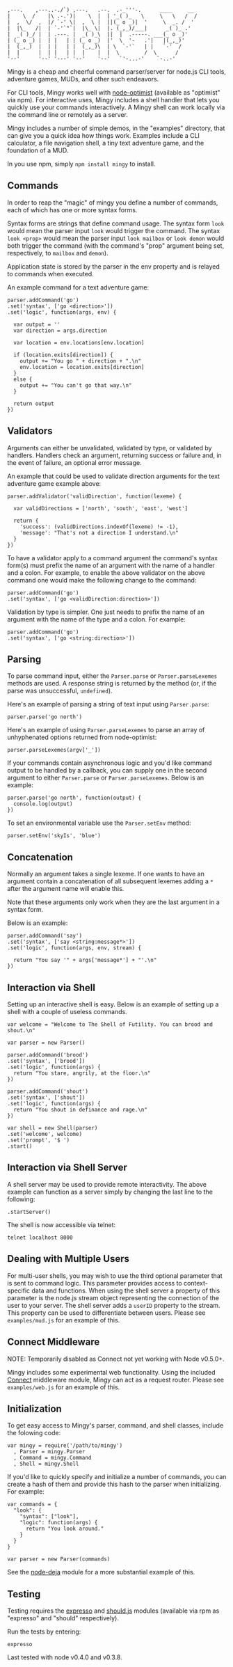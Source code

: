     ,---.    ,---..-./`) ,---.   .--.  .-_'''-.      ____     __  
    |    \  /    |\ .-.')|    \  |  | '_( )_   \     \   \   /  / 
    |  ,  \/  ,  |/ `-' \|  ,  \ |  ||(_ o _)|  '     \  _. /  '  
    |  |\_   /|  | `-'`"`|  |\_ \|  |. (_,_)/___|      _( )_ .'   
    |  _( )_/ |  | .---. |  _( )_\  ||  |  .-----. ___(_ o _)'    
    | (_ o _) |  | |   | | (_ o _)  |'  \  '-   .'|   |(_,_)'     
    |  (_,_)  |  | |   | |  (_,_)\  | \  `-'`   | |   `-'  /      
    |  |      |  | |   | |  |    |  |  \        /  \      /       
    '--'      '--' '---' '--'    '--'   `'-...-'    `-..-'     

Mingy is a cheap and cheerful command parser/server for node.js CLI tools,
adventure games, MUDs, and other such endeavors.

For CLI tools, Mingy works well with
[node-optimist](https://github.com/substack/node-optimist) (available as
"optimist" via npm). For interactive uses, Mingy includes a shell handler that
lets you quickly use your commands interactively. A Mingy shell can work
locally via the command line or remotely as a server.

Mingy includes a number of simple demos, in the "examples" directory, that can
give you a quick idea how things work. Examples include a CLI calculator, a
file navigation shell, a tiny text adventure game, and the foundation of a MUD.

In you use npm, simply `npm install mingy` to install.

## Commands

In order to reap the "magic" of mingy you define a number of commands, each of
which has one or more syntax forms.

Syntax forms are strings that define command usage. The syntax form `look`
would mean the parser input `look` would trigger the command. The syntax
`look <prop>` would mean the parser input `look mailbox` or `look demon` would
both trigger the command (with the command's "prop" argument being set,
respectively, to `mailbox` and `demon`).

Application state is stored by the parser in the env property and is relayed to
commands when executed.

An example command for a text adventure game:

    parser.addCommand('go')
    .set('syntax', ['go <direction>'])
    .set('logic', function(args, env) {

      var output = ''
      var direction = args.direction

      var location = env.locations[env.location]

      if (location.exits[direction]) {
        output += "You go " + direction + ".\n"
        env.location = location.exits[direction]
      }
      else {
        output += "You can't go that way.\n"
      }

      return output
    })

## Validators

Arguments can either be unvalidated, validated by type, or validated by
handlers. Handlers check an argument, returning success or failure and, in
the event of failure, an optional error message.

An example that could be used to validate direction arguments for the text
adventure game example above:

    parser.addValidator('validDirection', function(lexeme) {

      var validDirections = ['north', 'south', 'east', 'west']

      return {
        'success': (validDirections.indexOf(lexeme) != -1),
        'message': "That's not a direction I understand.\n"
      }
    })

To have a validator apply to a command argument the command's syntax form(s)
must prefix the name of an argument with the name of a handler and a colon.
For example, to enable the above validator on the above command one would
make the following change to the command:

    parser.addCommand('go')
    .set('syntax', ['go <validDirection:direction>'])

Validation by type is simpler. One just needs to prefix the name of an
argument with the name of the type and a colon. For example:

    parser.addCommand('go')
    .set('syntax', ['go <string:direction>'])

## Parsing

To parse command input, either the `Parser.parse` or `Parser.parseLexemes`
methods are used. A response string is returned by the method (or, if
the parse was unsuccessful, `undefined`).

Here's an example of parsing a string of text input using `Parser.parse`:

    parser.parse('go north')

Here's an example of using `Parser.parseLexemes` to parse an array of
unhyphenated options returned from node-optimist:

    parser.parseLexemes(argv['_'])

If your commands contain asynchronous logic and you'd like command output to
be handled by a callback, you can supply one in the second argument to either
`Parser.parse` or `Parser.parseLexemes`. Below is an example:

    parser.parse('go north', function(output) {
      console.log(output)
    })

To set an environmental variable use the `Parser.setEnv` method:

    parser.setEnv('skyIs', 'blue')

## Concatenation

Normally an argument takes a single lexeme. If one wants to have an argument
contain a concatenation of all subsequent lexemes adding a `*` after the
argument name will enable this.

Note that these arguments only work when they are the last argument in a
syntax form.

Below is an example:

    parser.addCommand('say')
    .set('syntax', ['say <string:message*>'])
    .set('logic', function(args, env, stream) {

      return "You say '" + args['message*'] + "'.\n"
    })

## Interaction via Shell

Setting up an interactive shell is easy. Below is an example of setting
up a shell with a couple of useless commands.

    var welcome = "Welcome to The Shell of Futility. You can brood and shout.\n"

    var parser = new Parser()

    parser.addCommand('brood')
    .set('syntax', ['brood'])
    .set('logic', function(args) {
      return "You stare, angrily, at the floor.\n"
    })

    parser.addCommand('shout')
    .set('syntax', ['shout'])
    .set('logic', function(args) {
      return "You shout in definance and rage.\n"
    })

    var shell = new Shell(parser)
    .set('welcome', welcome)
    .set('prompt', '$ ')
    .start()

## Interaction via Shell Server

A shell server may be used to provide remote interactivity. The above example
can function as a server simply by changing the last line to the following:

    .startServer()

The shell is now accessible via telnet:

    telnet localhost 8000

## Dealing with Multiple Users

For multi-user shells, you may wish to use the third optional parameter that
is sent to command logic. This parameter provides access to context-specific
data and functions. When using the shell server a property of this parameter
is the node.js stream object representing the connection of the user to your
server. The shell server adds a `userID` property to the stream. This property
can be used to differentiate between users. Please see `examples/mud.js` for
an example of this.

## Connect Middleware

NOTE: Temporarily disabled as Connect not yet working with Node v0.5.0+.

Mingy includes some experimental web functionality. Using the included
[Connect](https://github.com/senchalabs/connect) middleware module,
Mingy can act as a request router. Please see `examples/web.js` for an example
of this.

## Initialization

To get easy access to Mingy's parser, command, and shell classes, include
the folowing code:

    var mingy = require('/path/to/mingy')
      , Parser = mingy.Parser
      , Command = mingy.Command
      , Shell = mingy.Shell

If you'd like to quickly specify and initialize a number of commands, you
can create a hash of them and provide this hash to the parser when
initializing. For example:

    var commands = {
      "look": {
        "syntax": ["look"],
        "logic": function(args) {
          return "You look around."
        }
      }
    }

    var parser = new Parser(commands)

See the [node-deja](https://github.com/mcantelon/node-deja/blob/master/deja.js)
module for a more substantial example of this.

## Testing

Testing requires the [expresso](ihttps://github.com/visionmedia/expresso)
and [should.js](https://github.com/visionmedia/should.js) modules (available
via rpm as "expresso" and "should" respectively).

Run the tests by entering:

    expresso

Last tested with node v0.4.0 and v0.3.8.
